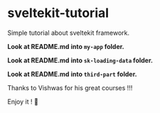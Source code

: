 # sveltekit-tutorial

Simple tutorial about sveltekit framework.

**Look at README.md into `my-app` folder.**

**Look at README.md into `sk-loading-data` folder.**

**Look at README.md into `third-part` folder.**

Thanks to Vishwas for his great courses !!!

Enjoy it ! :koala: